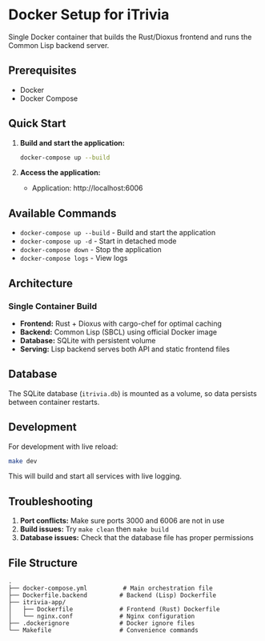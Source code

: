 # Docker Setup for iTrivia

Single Docker container that builds the Rust/Dioxus frontend and runs the Common Lisp backend server.

## Prerequisites

- Docker
- Docker Compose

## Quick Start

1. **Build and start the application:**
   ```bash
   docker-compose up --build
   ```

2. **Access the application:**
   - Application: http://localhost:6006

## Available Commands

- `docker-compose up --build` - Build and start the application
- `docker-compose up -d` - Start in detached mode
- `docker-compose down` - Stop the application
- `docker-compose logs` - View logs

## Architecture

### Single Container Build
- **Frontend:** Rust + Dioxus with cargo-chef for optimal caching
- **Backend:** Common Lisp (SBCL) using official Docker image
- **Database:** SQLite with persistent volume
- **Serving:** Lisp backend serves both API and static frontend files

## Database

The SQLite database (`itrivia.db`) is mounted as a volume, so data persists between container restarts.

## Development

For development with live reload:
```bash
make dev
```

This will build and start all services with live logging.

## Troubleshooting

1. **Port conflicts:** Make sure ports 3000 and 6006 are not in use
2. **Build issues:** Try `make clean` then `make build`
3. **Database issues:** Check that the database file has proper permissions

## File Structure

```
.
├── docker-compose.yml          # Main orchestration file
├── Dockerfile.backend         # Backend (Lisp) Dockerfile
├── itrivia-app/
│   ├── Dockerfile             # Frontend (Rust) Dockerfile
│   └── nginx.conf             # Nginx configuration
├── .dockerignore              # Docker ignore files
└── Makefile                   # Convenience commands
```
